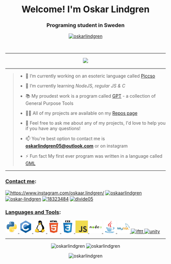 <!--Title-->
<h1 align="center">Welcome! I'm Oskar Lindgren</h1>
<h3 align="center">Programing student in Sweden</h3>

<!--Trophies-->
<p align="center">
<a href="https://github.com/ryo-ma/github-profile-trophy"><img src="https://github-profile-trophy.vercel.app/?username=oskarlindgren" alt="oskarlindgren" /></a>
</p>
<br>

---

<!--GIF-->
<p align="center">
<img src="https://user-images.githubusercontent.com/100297674/222921691-e0b46b9b-dc2e-4992-95da-9fd9d05793f3.gif">
</p>

<!--Tid Bits-->
---

> - 🔭 I’m currently working on an esoteric language called [Piccso](https://github.com/OskarLindgren/Piccso)
> 
> - 🌱 I’m currently learning *NodeJS, regular JS & C*
> 
> - 📚 My proudest work is a program called [GPT](https://github.com/OskarLindgren/GeneralPurposeTools) - a collection of General Purpose Tools
> 
> - 👨‍💻 All of my projects are available on my [Repos page](https://github.com/OskarLindgren?tab=repositories)
> 
> - 💬 Feel free to ask me about any of my projects, I'd love to help you if you have any questions!
> 
> - 📫 You're best option to contact me is **oskarlindgren05@outlook.com** or on instagram
> 
> - ⚡ Fun fact My first ever program was written in a language called [GML](https://manual.yoyogames.com/GameMaker_Language/GML_Overview/GML_Overview.htm)

---

<!--Contact Info-->
### <ins>Contact me</ins>:
<p align="left">
<!--Instagram-->
<a href="https://instagram.com/https://www.instagram.com/oskaar.lindgren/" target="blank"><img align="center" src="https://raw.githubusercontent.com/rahuldkjain/github-profile-readme-generator/master/src/images/icons/Social/instagram.svg" alt="https://www.instagram.com/oskaar.lindgren/" height="30" width="40" /></a>
<!--Twitter-->
<a href="https://twitter.com/oskaarlindgren" target="blank"><img align="center" src="https://raw.githubusercontent.com/rahuldkjain/github-profile-readme-generator/master/src/images/icons/Social/twitter.svg" alt="oskaarlindgren" height="30" width="40" /></a>
<!--Linked in-->
<a href="https://linkedin.com/in/oskar-lindgren" target="blank"><img align="center" src="https://raw.githubusercontent.com/rahuldkjain/github-profile-readme-generator/master/src/images/icons/Social/linked-in-alt.svg" alt="oskar-lindgren" height="30" width="40" /></a>
<!--Stack Over Flow-->
<a href="https://stackoverflow.com/users/18323484" target="blank"><img align="center" src="https://raw.githubusercontent.com/rahuldkjain/github-profile-readme-generator/master/src/images/icons/Social/stack-overflow.svg" alt="18323484" height="30" width="40" /></a>
<!--Leet Code-->
<a href="https://www.leetcode.com/divide05" target="blank"><img align="center" src="https://raw.githubusercontent.com/rahuldkjain/github-profile-readme-generator/master/src/images/icons/Social/leet-code.svg" alt="divide05" height="30" width="40" /></a>
</p>

<!--Skills-->
### <ins>Languages and Tools</ins>:
<p align="left">
<!--Python-->
<a href="https://www.python.org" target="_blank" rel="noreferrer"> <img src="https://raw.githubusercontent.com/devicons/devicon/master/icons/python/python-original.svg" alt="python" width="40" height="40"/> </a>
<!--C-->
<a href="https://www.cprogramming.com/" target="_blank" rel="noreferrer"> <img src="https://raw.githubusercontent.com/devicons/devicon/master/icons/c/c-original.svg" alt="c" width="40" height="40"/> </a>
<!--Linux-->
<a href="https://www.linux.org/" target="_blank" rel="noreferrer"> <img src="https://raw.githubusercontent.com/devicons/devicon/master/icons/linux/linux-original.svg" alt="linux" width="40" height="40"/> </a>
<!--HTML-->
<a href="https://www.w3.org/html/" target="_blank" rel="noreferrer"> <img src="https://raw.githubusercontent.com/devicons/devicon/master/icons/html5/html5-original-wordmark.svg" alt="html5" width="40" height="40"/> </a>
<!--CSS-->
<a href="https://www.w3schools.com/css/" target="_blank" rel="noreferrer"> <img src="https://raw.githubusercontent.com/devicons/devicon/master/icons/css3/css3-original-wordmark.svg" alt="css3" width="40" height="40"/> </a>
<!--JS-->
<a href="https://developer.mozilla.org/en-US/docs/Web/JavaScript" target="_blank" rel="noreferrer"> <img src="https://raw.githubusercontent.com/devicons/devicon/master/icons/javascript/javascript-original.svg" alt="javascript" width="40" height="40"/> </a>
<!--Node JS-->
<a href="https://nodejs.org" target="_blank" rel="noreferrer"> <img src="https://raw.githubusercontent.com/devicons/devicon/master/icons/nodejs/nodejs-original-wordmark.svg" alt="nodejs" width="40" height="40"/> </a>
<!--Java-->
<a href="https://www.java.com" target="_blank" rel="noreferrer"> <img src="https://raw.githubusercontent.com/devicons/devicon/master/icons/java/java-original.svg" alt="java" width="40" height="40"/> </a>
<!--MySQL-->
<a href="https://www.mysql.com/" target="_blank" rel="noreferrer"> <img src="https://raw.githubusercontent.com/devicons/devicon/master/icons/mysql/mysql-original-wordmark.svg" alt="mysql" width="40" height="40"/> </a>
<!--IFTTT-->
<a href="https://ifttt.com/" target="_blank" rel="noreferrer"> <img src="https://www.vectorlogo.zone/logos/ifttt/ifttt-ar21.svg" alt="ifttt" width="40" height="40"/> </a>
<!--Unity-->
<a href="https://unity.com/" target="_blank" rel="noreferrer"> <img src="https://www.vectorlogo.zone/logos/unity3d/unity3d-icon.svg" alt="unity" width="40" height="40"/> </a> 
</p>

---

<!--Stat Cards-->
<p align="center">
<!--Github Stats-->
<img src="https://github-readme-stats.vercel.app/api?username=oskarlindgren&show_icons=true&theme=dark&title_color=fa8b00&text_color=fdfdfd&bg_color=151515&cache_seconds=1800&locale=en" alt="oskarlindgren" />
<!--Github Streak-->
<img src="https://github-readme-streak-stats.herokuapp.com/?user=oskarlindgren&theme=dark" alt="oskarlindgren" />
</p>

<p align="center">
<!--Top Languages-->
<img src="https://github-readme-stats.vercel.app/api/top-langs?username=oskarlindgren&show_icons=true&theme=dark&title_color=fa8b00&text_color=fdfdfd&bg_color=151515&hide_border=false&cache_seconds=1800&locale=en" alt="oskarlindgren" />
</p>
